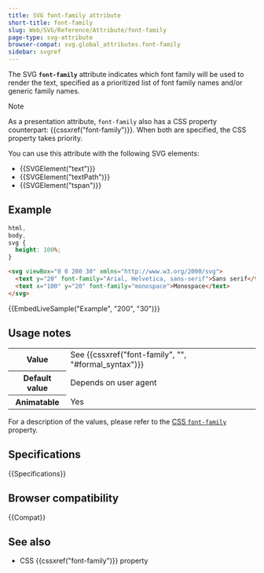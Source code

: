 ```yaml
---
title: SVG font-family attribute
short-title: font-family
slug: Web/SVG/Reference/Attribute/font-family
page-type: svg-attribute
browser-compat: svg.global_attributes.font-family
sidebar: svgref
---
```


The SVG **`font-family`** attribute indicates which font family will be used to render the text, specified as a prioritized list of font family names and/or generic family names.

> [!NOTE]
> As a presentation attribute, `font-family` also has a CSS property counterpart: {{cssxref("font-family")}}. When both are specified, the CSS property takes priority.

You can use this attribute with the following SVG elements:

- {{SVGElement("text")}}
- {{SVGElement("textPath")}}
- {{SVGElement("tspan")}}

## Example

```css hidden
html,
body,
svg {
  height: 100%;
}
```

```html
<svg viewBox="0 0 200 30" xmlns="http://www.w3.org/2000/svg">
  <text y="20" font-family="Arial, Helvetica, sans-serif">Sans serif</text>
  <text x="100" y="20" font-family="monospace">Monospace</text>
</svg>
```

{{EmbedLiveSample("Example", "200", "30")}}

## Usage notes

<table class="properties">
  <tbody>
    <tr>
      <th scope="row">Value</th>
      <td>See {{cssxref("font-family", "", "#formal_syntax")}}</td>
    </tr>
    <tr>
      <th scope="row">Default value</th>
      <td>Depends on user agent</td>
    </tr>
    <tr>
      <th scope="row">Animatable</th>
      <td>Yes</td>
    </tr>
  </tbody>
</table>

For a description of the values, please refer to the [CSS `font-family`](/en-US/docs/Web/CSS/font-family#values) property.

## Specifications

{{Specifications}}

## Browser compatibility

{{Compat}}

## See also

- CSS {{cssxref("font-family")}} property
